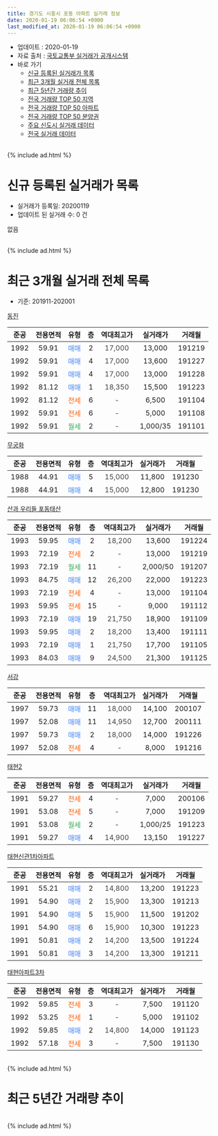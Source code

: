 ```yaml
---
title: 경기도 시흥시 포동 아파트 실거래 정보
date: 2020-01-19 06:06:54 +0900
last_modified_at: 2020-01-19 06:06:54 +0900
---
```


* 업데이트 : 2020-01-19
* 자료 출처 : [국토교통부 실거래가 공개시스템](http://rt.molit.go.kr)
* 바로 가기
    * [신규 등록된 실거래가 목록](#신규-등록된-실거래가-목록)
    * [최근 3개월 실거래 전체 목록](#최근-3개월-실거래-전체-목록)
    * [최근 5년간 거래량 추이](#최근-5년간-거래량-추이)
    * [전국 거래량 TOP 50 지역](https://apt-info.github.io/apt-trade-info/최근-3개월-전국에서-가장-거래가-많이-발생한-지역)
    * [전국 거래량 TOP 50 아파트](https://apt-info.github.io/apt-trade-info/최근-3개월-전국에서-가장-거래가-많이-발생한-아파트)
    * [전국 거래량 TOP 50 분양권](https://apt-info.github.io/apt-trade-info/최근-3개월-전국에서-가장-거래가-많이-발생한-분양권)
    * [주요 신도시 실거래 데이터](https://apt-info.github.io/apt-trade-info/주요-신도시)
    * [전국 실거래 데이터](https://apt-info.github.io/apt-trade-info/전국)
<br>
{% include ad.html %}
<br>

# 신규 등록된 실거래가 목록
* 실거래가 등록일: 20200119
* 업데이트 된 실거래 수: 0 건

없음

<br>
{% include ad.html %}
<br>

# 최근 3개월 실거래 전체 목록
* 기준: 201911-202001


[동진](https://search.naver.com/search.naver?query=%EA%B2%BD%EA%B8%B0%EB%8F%84+%EC%8B%9C%ED%9D%A5%EC%8B%9C+%ED%8F%AC%EB%8F%99+%EB%8F%99%EC%A7%84)

|준공|전용면적|유형|층|역대최고가|실거래가|거래월|
|:---:|:---:|:---:|:---:|:---:|:---:|:---:|
|1992|59.91|<span style="color:#4285f3">매매</span>|2|<span style="color:#444444">17,000</span>|13,000|191219|
|1992|59.91|<span style="color:#4285f3">매매</span>|4|<span style="color:#444444">17,000</span>|13,600|191227|
|1992|59.91|<span style="color:#4285f3">매매</span>|4|<span style="color:#444444">17,000</span>|13,000|191228|
|1992|81.12|<span style="color:#4285f3">매매</span>|1|<span style="color:#444444">18,350</span>|15,500|191223|
|1992|81.12|<span style="color:#ff5a00">전세</span>|6|<span style="color:#444444">-</span>|6,500|191104|
|1992|59.91|<span style="color:#ff5a00">전세</span>|6|<span style="color:#444444">-</span>|5,000|191108|
|1992|59.91|<span style="color:#34a853">월세</span>|2|<span style="color:#444444">-</span>|1,000/35|191101|

[무궁화](https://search.naver.com/search.naver?query=%EA%B2%BD%EA%B8%B0%EB%8F%84+%EC%8B%9C%ED%9D%A5%EC%8B%9C+%ED%8F%AC%EB%8F%99+%EB%AC%B4%EA%B6%81%ED%99%94)

|준공|전용면적|유형|층|역대최고가|실거래가|거래월|
|:---:|:---:|:---:|:---:|:---:|:---:|:---:|
|1988|44.91|<span style="color:#4285f3">매매</span>|5|<span style="color:#444444">15,000</span>|11,800|191230|
|1988|44.91|<span style="color:#4285f3">매매</span>|4|<span style="color:#444444">15,000</span>|12,800|191230|

[산과 우리들 포동태산](https://search.naver.com/search.naver?query=%EA%B2%BD%EA%B8%B0%EB%8F%84+%EC%8B%9C%ED%9D%A5%EC%8B%9C+%ED%8F%AC%EB%8F%99+%EC%82%B0%EA%B3%BC+%EC%9A%B0%EB%A6%AC%EB%93%A4+%ED%8F%AC%EB%8F%99%ED%83%9C%EC%82%B0)

|준공|전용면적|유형|층|역대최고가|실거래가|거래월|
|:---:|:---:|:---:|:---:|:---:|:---:|:---:|
|1993|59.95|<span style="color:#4285f3">매매</span>|2|<span style="color:#444444">18,200</span>|13,600|191224|
|1993|72.19|<span style="color:#ff5a00">전세</span>|2|<span style="color:#444444">-</span>|13,000|191219|
|1993|72.19|<span style="color:#34a853">월세</span>|11|<span style="color:#444444">-</span>|2,000/50|191207|
|1993|84.75|<span style="color:#4285f3">매매</span>|12|<span style="color:#444444">26,200</span>|22,000|191223|
|1993|72.19|<span style="color:#ff5a00">전세</span>|4|<span style="color:#444444">-</span>|13,000|191104|
|1993|59.95|<span style="color:#ff5a00">전세</span>|15|<span style="color:#444444">-</span>|9,000|191112|
|1993|72.19|<span style="color:#4285f3">매매</span>|19|<span style="color:#444444">21,750</span>|18,900|191109|
|1993|59.95|<span style="color:#4285f3">매매</span>|2|<span style="color:#444444">18,200</span>|13,400|191111|
|1993|72.19|<span style="color:#4285f3">매매</span>|1|<span style="color:#444444">21,750</span>|17,700|191105|
|1993|84.03|<span style="color:#4285f3">매매</span>|9|<span style="color:#444444">24,500</span>|21,300|191125|

[서강](https://search.naver.com/search.naver?query=%EA%B2%BD%EA%B8%B0%EB%8F%84+%EC%8B%9C%ED%9D%A5%EC%8B%9C+%ED%8F%AC%EB%8F%99+%EC%84%9C%EA%B0%95)

|준공|전용면적|유형|층|역대최고가|실거래가|거래월|
|:---:|:---:|:---:|:---:|:---:|:---:|:---:|
|1997|59.73|<span style="color:#4285f3">매매</span>|11|<span style="color:#444444">18,000</span>|14,100|200107|
|1997|52.08|<span style="color:#4285f3">매매</span>|11|<span style="color:#444444">14,950</span>|12,700|200111|
|1997|59.73|<span style="color:#4285f3">매매</span>|2|<span style="color:#444444">18,000</span>|14,000|191226|
|1997|52.08|<span style="color:#ff5a00">전세</span>|4|<span style="color:#444444">-</span>|8,000|191216|

[태현2](https://search.naver.com/search.naver?query=%EA%B2%BD%EA%B8%B0%EB%8F%84+%EC%8B%9C%ED%9D%A5%EC%8B%9C+%ED%8F%AC%EB%8F%99+%ED%83%9C%ED%98%842)

|준공|전용면적|유형|층|역대최고가|실거래가|거래월|
|:---:|:---:|:---:|:---:|:---:|:---:|:---:|
|1991|59.27|<span style="color:#ff5a00">전세</span>|4|<span style="color:#444444">-</span>|7,000|200106|
|1991|53.08|<span style="color:#ff5a00">전세</span>|5|<span style="color:#444444">-</span>|7,000|191209|
|1991|53.08|<span style="color:#34a853">월세</span>|2|<span style="color:#444444">-</span>|1,000/25|191223|
|1991|59.27|<span style="color:#4285f3">매매</span>|4|<span style="color:#444444">14,900</span>|13,150|191227|

[태현신관1차아파트](https://search.naver.com/search.naver?query=%EA%B2%BD%EA%B8%B0%EB%8F%84+%EC%8B%9C%ED%9D%A5%EC%8B%9C+%ED%8F%AC%EB%8F%99+%ED%83%9C%ED%98%84%EC%8B%A0%EA%B4%801%EC%B0%A8%EC%95%84%ED%8C%8C%ED%8A%B8)

|준공|전용면적|유형|층|역대최고가|실거래가|거래월|
|:---:|:---:|:---:|:---:|:---:|:---:|:---:|
|1991|55.21|<span style="color:#4285f3">매매</span>|2|<span style="color:#444444">14,800</span>|13,200|191223|
|1991|54.90|<span style="color:#4285f3">매매</span>|2|<span style="color:#444444">15,900</span>|13,300|191213|
|1991|54.90|<span style="color:#4285f3">매매</span>|5|<span style="color:#444444">15,900</span>|11,500|191202|
|1991|54.90|<span style="color:#4285f3">매매</span>|6|<span style="color:#444444">15,900</span>|10,300|191223|
|1991|50.81|<span style="color:#4285f3">매매</span>|2|<span style="color:#444444">14,200</span>|13,500|191224|
|1991|50.81|<span style="color:#4285f3">매매</span>|3|<span style="color:#444444">14,200</span>|13,300|191211|

[태현아파트3차](https://search.naver.com/search.naver?query=%EA%B2%BD%EA%B8%B0%EB%8F%84+%EC%8B%9C%ED%9D%A5%EC%8B%9C+%ED%8F%AC%EB%8F%99+%ED%83%9C%ED%98%84%EC%95%84%ED%8C%8C%ED%8A%B83%EC%B0%A8)

|준공|전용면적|유형|층|역대최고가|실거래가|거래월|
|:---:|:---:|:---:|:---:|:---:|:---:|:---:|
|1992|59.85|<span style="color:#ff5a00">전세</span>|3|<span style="color:#444444">-</span>|7,500|191120|
|1992|53.25|<span style="color:#ff5a00">전세</span>|1|<span style="color:#444444">-</span>|5,000|191102|
|1992|59.85|<span style="color:#4285f3">매매</span>|2|<span style="color:#444444">14,800</span>|14,000|191123|
|1992|57.18|<span style="color:#ff5a00">전세</span>|3|<span style="color:#444444">-</span>|7,500|191130|


<br>
{% include ad.html %}
<br>

# 최근 5년간 거래량 추이


<div style="width:100%;">
    <canvas id="deal_progress" height="200"></canvas>
</div>

<script>
new Chart(document.getElementById("deal_progress"), {
    type: 'line',
    data: {
        labels: ['201501','201502','201503','201504','201505','201506','201507','201508','201509','201510','201511','201512','201601','201602','201603','201604','201605','201606','201607','201608','201609','201610','201611','201612','201701','201702','201703','201704','201705','201706','201707','201708','201709','201710','201711','201712','201801','201802','201803','201804','201805','201806','201807','201808','201809','201810','201811','201812','201901','201902','201903','201904','201905','201906','201907','201908','201909','201910','201911','201912','202001'],
        datasets: [{
            label: '매매',
            pointRadius: 1,
            data: [21, 9, 24, 23, 12, 14, 13, 18, 14, 19, 14, 6, 6, 6, 16, 12, 14, 25, 14, 21, 16, 12, 17, 13, 6, 16, 15, 19, 14, 17, 20, 10, 11, 11, 11, 6, 13, 5, 11, 8, 8, 7, 3, 5, 9, 5, 3, 3, 2, 4, 7, 6, 1, 5, 6, 7, 5, 3, 5, 16, 2],
            borderColor: "rgba(255, 201, 14, 1)",
            backgroundColor: "rgba(255, 201, 14, 0.5)",
            fill: false,
            lineTension: 0
        },{
            label: '전월세',
            pointRadius: 1,
            data: [12, 9, 13, 15, 8, 15, 7, 12, 11, 24, 3, 5, 7, 10, 11, 9, 6, 6, 11, 8, 10, 5, 5, 8, 3, 7, 8, 4, 9, 15, 12, 12, 9, 4, 12, 12, 5, 5, 8, 3, 5, 11, 5, 4, 5, 6, 5, 4, 3, 7, 9, 5, 5, 8, 5, 13, 5, 11, 8, 5, 1],
            borderColor: "rgba(0, 141, 185, 1)",
            backgroundColor: "rgba(0, 141, 185, 0.5)",
            fill: false,
            lineTension: 0
        }
        ]
    },
    options: {
        responsive: true,
        title: {
            display: false
        },
        tooltips: {
            mode: 'index',
            intersect: false
        },
        hover: {
            mode: 'nearest',
            intersect: true
        },
        scales: {
            xAxes: [{
                display: true,
                scaleLabel: {
                    display: true,
                    labelString: '년/월'
                }
            }],
            yAxes: [{
                display: true,
                ticks: {
                    suggestedMin: 0,
                },
                scaleLabel: {
                    display: true,
                    labelString: '실거래 수'
                }
            }]
        }
    }
});

</script>


<br>
{% include ad.html %}
<br>

